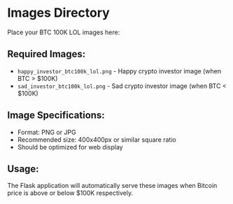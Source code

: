 # Images Directory

Place your BTC 100K LOL images here:

## Required Images:
- `happy_investor_btc100k_lol.png` - Happy crypto investor image (when BTC > $100K)
- `sad_investor_btc100k_lol.png` - Sad crypto investor image (when BTC < $100K)

## Image Specifications:
- Format: PNG or JPG
- Recommended size: 400x400px or similar square ratio
- Should be optimized for web display

## Usage:
The Flask application will automatically serve these images when Bitcoin price is above or below $100K respectively. 